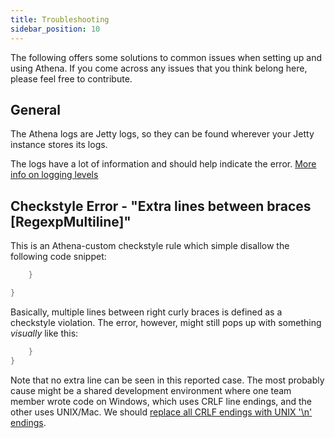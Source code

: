 ```yaml
---
title: Troubleshooting
sidebar_position: 10
---
```


[//]: # (Copyright 2024 Jiaqi Liu)

[//]: # (Licensed under the Apache License, Version 2.0 &#40;the "License"&#41;;)
[//]: # (you may not use this file except in compliance with the License.)
[//]: # (You may obtain a copy of the License at)

[//]: # (    http://www.apache.org/licenses/LICENSE-2.0)

[//]: # (Unless required by applicable law or agreed to in writing, software)
[//]: # (distributed under the License is distributed on an "AS IS" BASIS,)
[//]: # (WITHOUT WARRANTIES OR CONDITIONS OF ANY KIND, either express or implied.)
[//]: # (See the License for the specific language governing permissions and)
[//]: # (limitations under the License.)

The following offers some solutions to common issues when setting up and using Athena. If you come across any issues
that you think belong here, please feel free to contribute.

General
-------

The Athena logs are Jetty logs, so they can be found wherever your Jetty instance stores its logs.

The logs have a lot of information and should help indicate the error.
[More info on logging levels](logging-guidelines)

Checkstyle Error - "Extra lines between braces [RegexpMultiline]"
-----------------------------------------------------------------

This is an Athena-custom checkstyle rule which simple disallow the following code snippet:

```java
    }

}
```

Basically, multiple lines between right curly braces is defined as a checkstyle violation. The error, however, might
still pops up with something _visually_ like this:

```java
    }
}
```

Note that no extra line can be seen in this reported case. The most probably cause might be a shared development
environment where one team member wrote code on Windows, which uses CRLF line endings, and the other uses UNIX/Mac.
We should [replace all CRLF endings with UNIX '\n' endings](https://stackoverflow.com/a/50765523/14312712).
